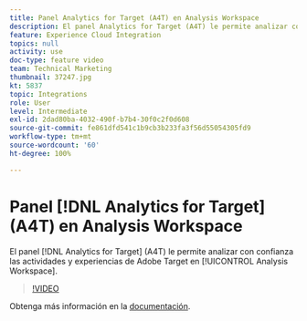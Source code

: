 ```yaml
---
title: Panel Analytics for Target (A4T) en Analysis Workspace
description: El panel Analytics for Target (A4T) le permite analizar con confianza las actividades y experiencias de Adobe Target en Analysis Workspace.
feature: Experience Cloud Integration
topics: null
activity: use
doc-type: feature video
team: Technical Marketing
thumbnail: 37247.jpg
kt: 5837
topic: Integrations
role: User
level: Intermediate
exl-id: 2dad80ba-4032-490f-b7b4-30f0c2f0d608
source-git-commit: fe861dfd541c1b9cb3b233fa3f56d55054305fd9
workflow-type: tm+mt
source-wordcount: '60'
ht-degree: 100%

---
```


# Panel [!DNL Analytics for Target] (A4T) en Analysis Workspace

El panel [!DNL Analytics for Target] (A4T) le permite analizar con confianza las actividades y experiencias de Adobe Target en [!UICONTROL Analysis Workspace].

>[!VIDEO](https://video.tv.adobe.com/v/37247/?quality=12&learn=on)

Obtenga más información en la [documentación](https://experienceleague.adobe.com/docs/analytics/analyze/analysis-workspace/panels/a4t-panel.html?lang=es).
